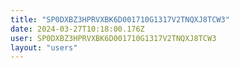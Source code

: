 ```yaml
---
title: "SP0DXBZ3HPRVXBK6D001710G1317V2TNQXJ8TCW3"
date: 2024-03-27T10:18:00.176Z
user: SP0DXBZ3HPRVXBK6D001710G1317V2TNQXJ8TCW3
layout: "users"
---
```

    
